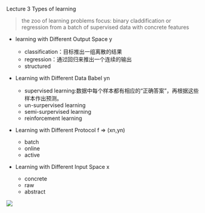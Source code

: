 Lecture 3 Types of learning

> the zoo of learning problems
focus: binary claddification or regression from a batch of supervised data with concrete features

- learning with Different Output Space y
  
    * classification：目标推出一组离散的结果
    * regression：通过回归来推出一个连续的输出
    * structured
- Learning with Different Data Babel yn

    * supervised learning:数据中每个样本都有相应的“正确答案”，再根据这些样本作出预测。
    * un-surpervised learning
    * semi-surpervised learning
    * reinforcement learning

- Learning with Different Protocol f => (xn,yn)

    * batch
    * online
    * active
- Learning with Different Input Space x
  
    * concrete
    * raw
    * abstract

![](./assets/图27.png)

